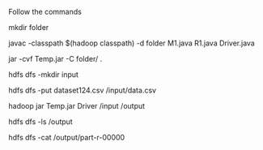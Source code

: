 Follow the commands

mkdir folder

javac -classpath $(hadoop classpath) -d folder M1.java R1.java Driver.java

jar -cvf Temp.jar -C folder/ .

hdfs dfs -mkdir input

hdfs dfs -put dataset124.csv /input/data.csv

hadoop jar Temp.jar Driver /input /output

hdfs dfs -ls /output

hdfs dfs -cat /output/part-r-00000
